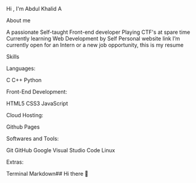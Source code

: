 Hi , I'm Abdul Khalid 
A



 About me


A passionate Self-taught Front-end developer
Playing CTF's at spare time
Currently learning Web Development by Self
Personal website link
I’m currently open for an Intern or a new job opportunity, this is my resume






 Skills


Languages:

C C++ Python


Front-End Development:

HTML5 CSS3 JavaScript


Cloud Hosting:

Github Pages


Softwares and Tools:

Git GitHub Google Visual Studio Code Linux


Extras:

Terminal Markdown## Hi there 👋

<!--
**eric2244444444/eric2244444444** is a ✨ _special_ ✨ repository because its `README.md` (this file) appears on your GitHub profile.

Here are some ideas to get you started:

- 🔭 I’m currently working on ...
- 🌱 I’m currently learning ...
- 👯 I’m looking to collaborate on ...
- 🤔 I’m looking for help with ...
- 💬 Ask me about ...
- 📫 How to reach me: ...
- 😄 Pronouns: ...
- ⚡ Fun fact: ...
-->
